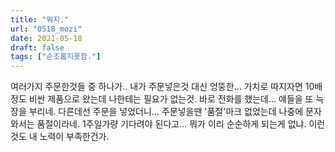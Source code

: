 ```yaml
---
title: "뭐지."
url: "0518_mozi"
date: 2021-05-18
draft: false
tags: ["순조롭지못함."]
---
```

여러가지 주문한것들 중 하나가.. 내가 주문넣은것 대신 엉뚱한... 가치로 따지자면 10배정도 비싼 제품으로 왔는데 나한테는 필요가 없는것. 바로 전화를 했는데... 얘들을 또 늑장을 부리네. 다른데선 주문을 넣었더니... 주문넣을땐 '품절'마크 없었는데 나중에 문자와서는 품절이라네. 1주일가량 기다려야 된다고... 뭐가 이리 순순하게 되는게 없냐. 이런것도 내 노력이 부족한건가.

